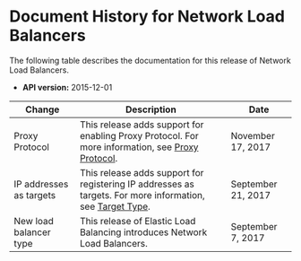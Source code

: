 # Document History for Network Load Balancers<a name="doc-history"></a>

The following table describes the documentation for this release of Network Load Balancers\.

+ **API version:** 2015\-12\-01


| Change | Description | Date | 
| --- | --- | --- | 
| Proxy Protocol | This release adds support for enabling Proxy Protocol\. For more information, see [Proxy Protocol](load-balancer-target-groups.md#proxy-protocol)\. | November 17, 2017 | 
| IP addresses as targets | This release adds support for registering IP addresses as targets\. For more information, see [Target Type](load-balancer-target-groups.md#target-type)\. | September 21, 2017 | 
| New load balancer type | This release of Elastic Load Balancing introduces Network Load Balancers\. | September 7, 2017 | 